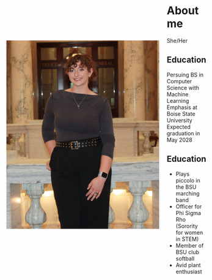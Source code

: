 <div style="display: flex; align-items: center;">
  <img src="https://github.com/Reaganovechka/reaganovechka.github.io/blob/main/Photo%20at%20Capitol.JPEG?raw=true"  width="400" style="margin-right: 20px;">
  <div>
    <h1> About me </h1>
      <p> She/Her </p>
    
  <h2> Education </h2>
    <p>Persuing BS in Computer Science with Machine Learning Emphasis at Boise State University <br/>
    Expected graduation in May 2028</p>

  <h2> Education </h2>
    <ul> 
      <li> Plays piccolo in the BSU marching band </li>
      <li> Officer for Phi Sigma Rho (Sorority for women in STEM) </li>
      <li> Member of BSU club softball </li>
      <li> Avid plant enthusiast </li>
    </ul>
  </div>
</div>




